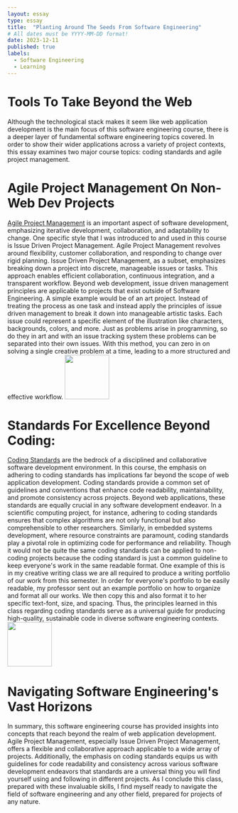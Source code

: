 ```yaml
---
layout: essay
type: essay
title:  "Planting Around The Seeds From Software Engineering"
# All dates must be YYYY-MM-DD format!
date: 2023-12-11
published: true
labels:
  - Software Engineering
  - Learning
---
```



# Tools To Take Beyond the Web
Although the technological stack makes it seem like web application development is the main focus of this software engineering course, there is a deeper layer of fundamental software engineering topics covered. In order to show their wider applications across a variety of project contexts, this essay examines two major course topics: coding standards and agile project management.

# Agile Project Management On Non-Web Dev Projects
[Agile Project Management](https://www.techtarget.com/searchcio/definition/Agile-project-management) is an important aspect of software development, emphasizing iterative development, collaboration, and adaptability to change. One specific style that I was introduced to and used in this course is Issue Driven Project Management.
Agile Project Management revolves around flexibility, customer collaboration, and responding to change over rigid planning. Issue Driven Project Management, as a subset, emphasizes breaking down a project into discrete, manageable issues or tasks. This approach enables efficient collaboration, continuous integration, and a transparent workflow. Beyond web development, issue driven management principles are applicable to projects that exist outside of Software Engineering. 
A simple example would be of an art project. Instead of treating the process as one task and instead apply the principles of issue driven management to break it down into manageable artistic tasks. Each issue could represent a specific element of the illustration like characters,  backgrounds, colors, and more. Just as problems arise in programming, so do they in art and with an issue tracking system these problems can be separated into their own issues. With this method, you can zero in on solving a single creative problem at a time, leading to a more structured and effective workflow.
<img width="100px" class="rounded float-start pe-4" src="https://cdn.technologyadvice.com/wp-content/uploads/2023/06/Adobe-Agile-vs-waterfall-1024x512.jpeg">

# Standards For Excellence Beyond Coding:
[Coding Standards](https://www.browserstack.com/guide/coding-standards-best-practices#:~:text=Coding%20standards%20are%20a%20set,efficient%20code%20with%20minimal%20errors.) are the bedrock of a disciplined and collaborative software development environment. In this course, the emphasis on adhering to coding standards has implications far beyond the scope of web application development. Coding standards provide a common set of guidelines and conventions that enhance code readability, maintainability, and promote consistency across projects. Beyond web applications, these standards are equally crucial in any software development endeavor. In a scientific computing project, for instance, adhering to coding standards ensures that complex algorithms are not only functional but also comprehensible to other researchers. Similarly, in embedded systems development, where resource constraints are paramount, coding standards play a pivotal role in optimizing code for performance and reliability. Though it would not be quite the same coding standards can be applied to non-coding projects because the coding standard is just a common guideline to keep everyone's work in the same readable format. One example of this is in my creative writing class we are all required to produce a writing portfolio of our work from this semester. In order for everyone's portfolio to be easily readable, my professor sent out an example portfolio on how to organize and format all our works. We then copy this and also format it to her specific text-font, size, and spacing. Thus, the principles learned in this class regarding coding standards serve as a universal guide for producing high-quality, sustainable code in diverse software engineering contexts.
<img width="100px" class="rounded float-start pe-4" src="https://res.cloudinary.com/snyk/image/upload/v1646605793/wordpress-sync/three-pillars-for-secure-coding-learn.png">

# Navigating Software Engineering's Vast Horizons
In summary, this software engineering course has provided insights into concepts that reach beyond the realm of web application development. Agile Project Management, especially Issue Driven Project Management, offers a flexible and collaborative approach applicable to a wide array of projects. Additionally, the emphasis on coding standards equips us with guidelines for code readability and consistency across various software development endeavors that standards are a universal thing you will find yourself using and following in different projects. As I conclude this class, prepared with these invaluable skills, I find myself ready to navigate the field of software engineering and any other field, prepared for projects of any nature.
